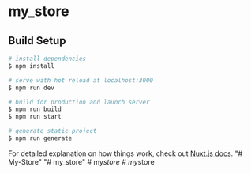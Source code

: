 # my_store

## Build Setup

```bash
# install dependencies
$ npm install

# serve with hot reload at localhost:3000
$ npm run dev

# build for production and launch server
$ npm run build
$ npm run start

# generate static project
$ npm run generate
```

For detailed explanation on how things work, check out [Nuxt.js docs](https://nuxtjs.org).
"# My-Store" 
"# my_store" 
#   m y _ s t o r e  
 #   m y _ s t o r e  
 